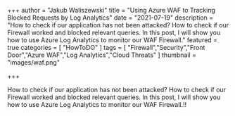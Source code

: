 
+++
author = "Jakub Waliszewski"
title = "Using Azure WAF to Tracking Blocked Requests by Log Analytics"
date = "2021-07-19"
description = "How to check if our application has not been attacked? How to check if our Firewall worked and blocked relevant queries. In this post, I will show you how to use Azure Log Analytics to monitor our WAF Firewall."
featured = true
categories = [
    "HowToDO"
]
tags = [
    "Firewall","Security","Front Door","Azure WAF","Log Analytics","Cloud Threats"
]
thumbnail = "images/waf.png"

+++

How to check if our application has not been attacked? How to check if our Firewall worked and blocked relevant queries. In this post, I will show you how to use Azure Log Analytics to monitor our WAF Firewall.!!